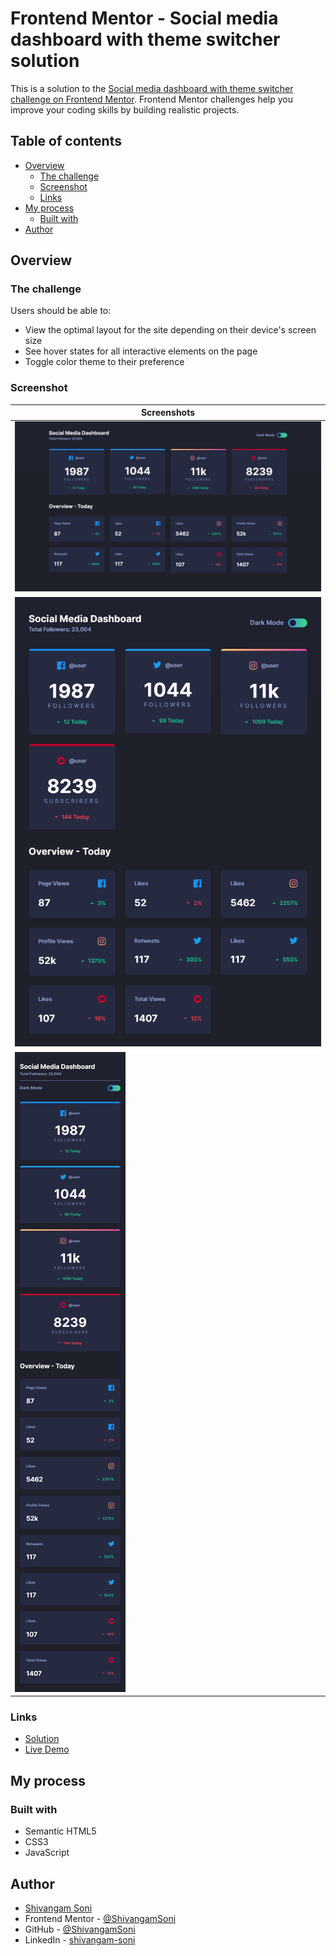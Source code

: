 # Frontend Mentor - Social media dashboard with theme switcher solution

This is a solution to the
[Social media dashboard with theme switcher challenge on Frontend Mentor](https://www.frontendmentor.io/challenges/social-media-dashboard-with-theme-switcher-6oY8ozp_H).
Frontend Mentor challenges help you improve your coding skills by building
realistic projects.

## Table of contents

- [Overview](#overview)
  - [The challenge](#the-challenge)
  - [Screenshot](#screenshot)
  - [Links](#links)
- [My process](#my-process)
  - [Built with](#built-with)
- [Author](#author)

## Overview

### The challenge

Users should be able to:

- View the optimal layout for the site depending on their device's screen size
- See hover states for all interactive elements on the page
- Toggle color theme to their preference

### Screenshot

| Screenshots                    |
| ------------------------------ |
| ![](./screenshots/Desktop.png) |
| ![](./screenshots/Tablet.png)  |
| ![](./screenshots/Mobile.png)  |

### Links

- [Solution](https://github.com/ShivangamSoni/FrontEndMentor/tree/main/Social-Media-Dashboard-With-Theme-Switcher)
- [Live Demo](https://ShivangamSoni.github.io/FrontEndMentor/Time-Tracking-Dashboard)

## My process

### Built with

- Semantic HTML5
- CSS3
- JavaScript

## Author

- [Shivangam Soni](https://shivangam-soni.vercel.app/)
- Frontend Mentor -
  [@ShivangamSoni](https://www.frontendmentor.io/profile/ShivangamSoni)
- GitHub - [@ShivangamSoni](https://github.com/ShivangamSoni)
- LinkedIn - [shivangam-soni](https://www.linkedin.com/in/shivangam-soni/)
